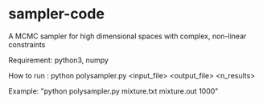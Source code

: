 # sampler-code
A MCMC sampler for high dimensional spaces with complex, non-linear constraints

Requirement: python3, numpy

How to run : python polysampler.py  <input_file> <output_file> <n_results>

Example: "python polysampler.py   mixture.txt mixture.out 1000"
